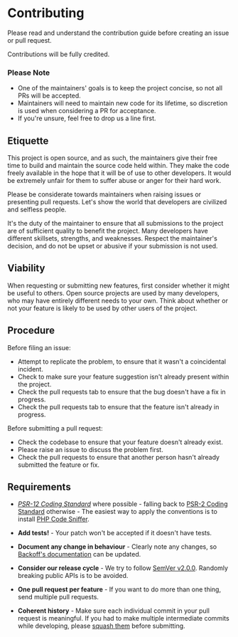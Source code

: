# Contributing

Please read and understand the contribution guide before creating an issue or pull request.

Contributions will be fully credited.



### Please Note

- One of the maintainers' goals is to keep the project concise, so not all PRs will be accepted.
- Maintainers will need to maintain new code for its lifetime, so discretion is used when considering a PR for acceptance.
- If you're unsure, feel free to drop us a line first.



## Etiquette

This project is open source, and as such, the maintainers give their free time to build and maintain the source code held within. They make the code freely available in the hope that it will be of use to other developers. It would be extremely unfair for them to suffer abuse or anger for their hard work.

Please be considerate towards maintainers when raising issues or presenting pull requests. Let's show the world that developers are civilized and selfless people.

It's the duty of the maintainer to ensure that all submissions to the project are of sufficient quality to benefit the project. Many developers have different skillsets, strengths, and weaknesses. Respect the maintainer's decision, and do not be upset or abusive if your submission is not used.



## Viability

When requesting or submitting new features, first consider whether it might be useful to others. Open source projects are used by many developers, who may have entirely different needs to your own. Think about whether or not your feature is likely to be used by other users of the project.



## Procedure

Before filing an issue:

- Attempt to replicate the problem, to ensure that it wasn't a coincidental incident.
- Check to make sure your feature suggestion isn't already present within the project.
- Check the pull requests tab to ensure that the bug doesn't have a fix in progress.
- Check the pull requests tab to ensure that the feature isn't already in progress.

Before submitting a pull request:

- Check the codebase to ensure that your feature doesn't already exist.
- Please raise an issue to discuss the problem first.
- Check the pull requests to ensure that another person hasn't already submitted the feature or fix.



## Requirements

- *[PSR-12 Coding Standard](https://github.com/php-fig/fig-standards/blob/master/accepted/PSR-12-extended-coding-style-guide.md)* where possible - falling back to [PSR-2 Coding Standard](https://github.com/php-fig/fig-standards/blob/master/accepted/PSR-2-coding-style-guide.md) otherwise - The easiest way to apply the conventions is to install [PHP Code Sniffer](https://github.com/PHPCSStandards/PHP_CodeSniffer).

- **Add tests!** - Your patch won't be accepted if it doesn't have tests.

- **Document any change in behaviour** - Clearly note any changes, so [Backoff's documentation](https://github.com/code-distortion/backoff) can be updated.

- **Consider our release cycle** - We try to follow [SemVer v2.0.0](https://semver.org/). Randomly breaking public APIs is to be avoided.

- **One pull request per feature** - If you want to do more than one thing, send multiple pull requests.

- **Coherent history** - Make sure each individual commit in your pull request is meaningful. If you had to make multiple intermediate commits while developing, please [squash them](https://www.git-scm.com/book/en/v2/Git-Tools-Rewriting-History#Changing-Multiple-Commit-Messages) before submitting.
